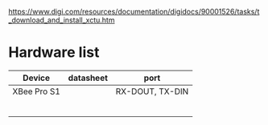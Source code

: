 https://www.digi.com/resources/documentation/digidocs/90001526/tasks/t_download_and_install_xctu.htm

# Hardware list

| Device      | datasheet | port            |
| ----------- | --------- | --------------- |
| XBee Pro S1 |           | RX-DOUT, TX-DIN |
|             |           |                 |
|             |           |                 |
|             |           |                 |
|             |           |                 |
|             |           |                 |
|             |           |                 |

